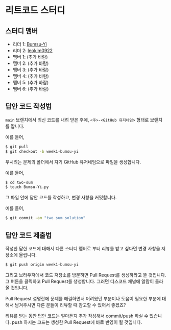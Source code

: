# 리트코드 스터디

## 스터디 맴버

- 리더 1: [Bumsu-Yi](https://github.com/Bumsu-Yi)
- 리더 2: [leokim0922](https://github.com/leokim0922)
- 맴버 1: (추가 바람)
- 맴버 2: (추가 바람)
- 맴버 3: (추가 바람)
- 맴버 4: (추가 바람)
- 맴버 5: (추가 바람)
- 맴버 6: (추가 바람)

## 답안 코드 작성법

`main` 브랜치에서 최신 코드를 내려 받은 후에, `<주>-<GitHub 유저네임>` 형태로 브랜치를 땁니다.

예를 들어,

```sh
$ git pull
$ git checkout -b week1-bumsu-yi
```

푸시려는 문제의 폴더에서 자기 GitHub 유저네임으로 파일을 생성합니다.

예를 들어,

```sh
$ cd two-sum
$ touch Bumsu-Yi.py
```

그 파일 안에 답안 코드를 작성하고, 변경 사항을 커밋합니다.

예를 들어,

```sh
$ git commit -am "two sum solution"
```

## 답안 코드 제출법

작성한 답한 코드에 대해서 다른 스터디 맴버로 부터 리뷰를 받고 싶다면 변경 사항을 저장소에 올립니다.

```sh
$ git push origin week1-bumsu-yi
```

그리고 브라우저에서 코드 저장소를 방문하면 Pull Request를 생성하라고 뜰 것입니다.
그 버튼을 클릭하고 Pull Request를 생성합니다.
그러면 디스코드 채널에 알람이 올라올 것입니다.

Pull Request 설명란에 문제를 해결하면서 어려웠던 부분이나 도움이 필요한 부분에 대해서 남겨주시면 다른 분들이 리뷰할 때 참고할 수 있어서 좋겠죠?

리뷰를 받는 동안 답안 코드는 얼마든지 추가 작성해서 commit/push 하실 수 있습니다.
push 하시는 코드는 생성한 Pull Request에 바로 반영이 될 것입니다.
